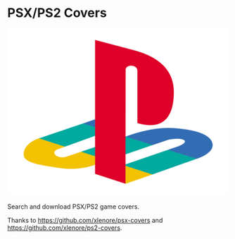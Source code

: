 # PSX/PS2 Covers

![logo](public/psXlogo.png)

Search and download PSX/PS2 game covers.

Thanks to https://github.com/xlenore/psx-covers and https://github.com/xlenore/ps2-covers.
